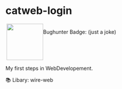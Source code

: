 # catweb-login
<div style="display: flex; flex-direction: row;">
  <img src="https://cdn.discordapp.com/attachments/857979752991031296/945394365516353536/plakette2.png" width="100px" height="100px" align="right" >
  <p align="right"> Bughunter Badge: (just a joke) </p>
</div>  

My first steps in WebDevelopement. 

📚 Libary: wire-web

